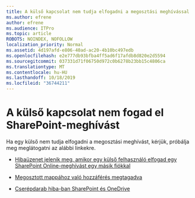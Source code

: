 ```yaml
---
title: A külső kapcsolat nem tudja elfogadni a megosztási meghívással
ms.author: efrene
author: efrene
ms.audience: ITPro
ms.topic: article
ROBOTS: NOINDEX, NOFOLLOW
localization_priority: Normal
ms.assetid: 4d197afd-e806-40ad-ac20-4b10bc497edb
ms.openlocfilehash: e2e777db93bfba4ff5ad6f17afdb8d820e2d5594
ms.sourcegitcommit: 037331d71f06750d972c0b6278b23bb15c4806ca
ms.translationtype: MT
ms.contentlocale: hu-HU
ms.lasthandoff: 10/18/2019
ms.locfileid: "36744211"
---
```

# <a name="external-contact-is-unable-to-accept-a-sharepoint-invitation"></a>A külső kapcsolat nem fogad el SharePoint-meghívást

Ha egy külső nem tudja elfogadni a megosztási meghívást, kérjük, próbálja meg meglátogatni az alábbi linkekre.

- [Hibaüzenet jelenik meg, amikor egy külső felhasználó elfogad egy SharePoint Online-meghívást egy másik fiókkal](https://docs.microsoft.com/sharepoint/support/sharing-and-permissions/error-when-external-user-accepts-an-invitation-by-using-another-account)

- [Megosztott mappához való hozzáférés megtagadva](https://docs.microsoft.com/sharepoint/support/sharing-and-permissions/cannot-access-shared-folder)

- [Cserépdarab hiba-ban SharePoint és OneDrive](https://docs.microsoft.com/sharepoint/sharepoint-onedrive-error-message)

